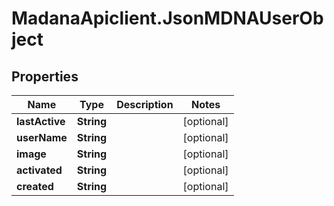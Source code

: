 # MadanaApiclient.JsonMDNAUserObject

## Properties

Name | Type | Description | Notes
------------ | ------------- | ------------- | -------------
**lastActive** | **String** |  | [optional] 
**userName** | **String** |  | [optional] 
**image** | **String** |  | [optional] 
**activated** | **String** |  | [optional] 
**created** | **String** |  | [optional] 


